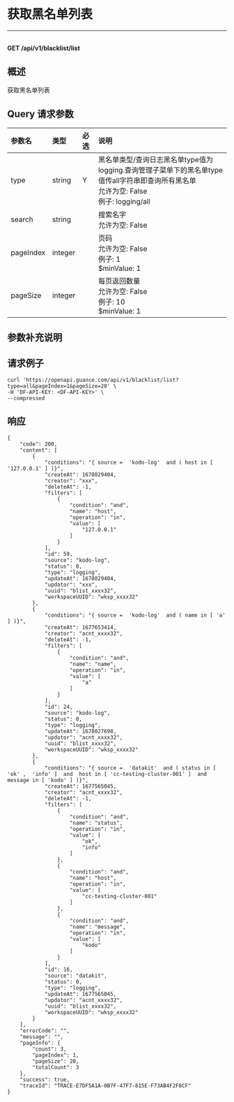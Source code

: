 # 获取黑名单列表

---

<br />**GET /api/v1/blacklist/list**

## 概述
获取黑名单列表




## Query 请求参数

| 参数名        | 类型     | 必选   | 说明              |
|:-----------|:-------|:-----|:----------------|
| type | string | Y | 黑名单类型/查询日志黑名单type值为logging.查询管理子菜单下的黑名单type值传all字符串即查询所有黑名单<br>允许为空: False <br>例子: logging/all <br> |
| search | string |  | 搜索名字<br>允许为空: False <br> |
| pageIndex | integer |  | 页码<br>允许为空: False <br>例子: 1 <br>$minValue: 1 <br> |
| pageSize | integer |  | 每页返回数量<br>允许为空: False <br>例子: 10 <br>$minValue: 1 <br> |

## 参数补充说明





## 请求例子
```shell
curl 'https://openapi.guance.com/api/v1/blacklist/list?type=all&pageIndex=1&pageSize=20' \
-H 'DF-API-KEY: <DF-API-KEY>' \
--compressed
```




## 响应
```shell
{
    "code": 200,
    "content": [
        {
            "conditions": "{ source =  'kodo-log'  and ( host in [ '127.0.0.1' ] )}",
            "createAt": 1678029404,
            "creator": "xxx",
            "deleteAt": -1,
            "filters": [
                {
                    "condition": "and",
                    "name": "host",
                    "operation": "in",
                    "value": [
                        "127.0.0.1"
                    ]
                }
            ],
            "id": 59,
            "source": "kodo-log",
            "status": 0,
            "type": "logging",
            "updateAt": 1678029404,
            "updator": "xxx",
            "uuid": "blist_xxxx32",
            "workspaceUUID": "wksp_xxxx32"
        },
        {
            "conditions": "{ source =  'kodo-log'  and ( name in [ 'a' ] )}",
            "createAt": 1677653414,
            "creator": "acnt_xxxx32",
            "deleteAt": -1,
            "filters": [
                {
                    "condition": "and",
                    "name": "name",
                    "operation": "in",
                    "value": [
                        "a"
                    ]
                }
            ],
            "id": 24,
            "source": "kodo-log",
            "status": 0,
            "type": "logging",
            "updateAt": 1678027698,
            "updator": "acnt_xxxx32",
            "uuid": "blist_xxxx32",
            "workspaceUUID": "wksp_xxxx32"
        },
        {
            "conditions": "{ source =  'datakit'  and ( status in [ 'ok' ,  'info' ]  and  host in [ 'cc-testing-cluster-001' ]  and  message in [ 'kodo' ] )}",
            "createAt": 1677565045,
            "creator": "acnt_xxxx32",
            "deleteAt": -1,
            "filters": [
                {
                    "condition": "and",
                    "name": "status",
                    "operation": "in",
                    "value": [
                        "ok",
                        "info"
                    ]
                },
                {
                    "condition": "and",
                    "name": "host",
                    "operation": "in",
                    "value": [
                        "cc-testing-cluster-001"
                    ]
                },
                {
                    "condition": "and",
                    "name": "message",
                    "operation": "in",
                    "value": [
                        "kodo"
                    ]
                }
            ],
            "id": 16,
            "source": "datakit",
            "status": 0,
            "type": "logging",
            "updateAt": 1677565045,
            "updator": "acnt_xxxx32",
            "uuid": "blist_xxxx32",
            "workspaceUUID": "wksp_xxxx32"
        }
    ],
    "errorCode": "",
    "message": "",
    "pageInfo": {
        "count": 3,
        "pageIndex": 1,
        "pageSize": 20,
        "totalCount": 3
    },
    "success": true,
    "traceId": "TRACE-E7DF5A1A-0B7F-47F7-815E-F73AB4F2F8CF"
} 
```




